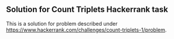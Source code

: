 ## Solution for Count Triplets Hackerrank task

This is a solution for problem described under <https://www.hackerrank.com/challenges/count-triplets-1/problem>.